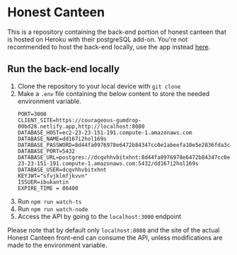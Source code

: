 # Honest Canteen

This is a repository containing the back-end portion of honest canteen that is hosted on Heroku with their postgreSQL add-on.
You're not recommended to host the back-end locally, use the app instead [here](https://courageous-gumdrop-00bd28.netlify.app/).

## Run the back-end locally

1. Clone the repository to your local device with `git clone`
2. Make a `.env` file containing the below content to store the needed environment variable.
   ```
   PORT=3000
   CLIENT_SITE=https://courageous-gumdrop-00bd28.netlify.app,http://localhost:8080
   DATABASE_HOST=ec2-23-23-151-191.compute-1.amazonaws.com
   DATABASE_NAME=dd167i2hol169s
   DATABASE_PASSWORD=8d44fa0976978e6472b84347cc0e1abeefa10e5e2836fda3cdc3d823e3be3afe
   DATABASE_PORT=5432
   DATABASE_URL=postgres://dcqvhhvbitxhnt:8d44fa0976978e6472b84347cc0e1abeefa10e5e2836fda3cdc3d823e3be3afe@ec2-23-23-151-191.compute-1.amazonaws.com:5432/dd167i2hol169s
   DATABASE_USER=dcqvhhvbitxhnt
   KEYJWT="sfvjklmfjkvvn"
   ISSUER=ibukantin
   EXPIRE_TIME = 86400
   ```
3. Run `npm run watch-ts`
4. Run `npm run watch-node`
5. Access the API by going to the `localhost:3000` endpoint

Please note that by default only `localhost:8080` and the site of the actual Honest Canteen front-end can consume the API, unless modifications are made to the environment variable.
